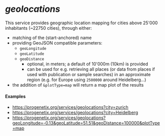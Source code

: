 # _geolocations_

This service provides geographic location mapping for cities above 25'000
inhabitants (\~22750 cities), through either:

* matching of the (start-anchored) name
* providing GeoJSON compatible parameters:
  - `geoLongitude`
  - `geoLatitude`
  - `geoDistance`
    * optional, in meters; a default of 10'000m (10km) is provided
    * can be used for e.g. retrieving all places (or data from places if used
    with publication or sample searches) in an approximate region (e.g. for
    Europe using `2500000` around Heidelberg...)
* the addition of `&plotType=map` will return a map plot of the results

#### Examples

* <https://progenetix.org/services/geolocations?city=zurich>
* <https://progenetix.org/services/geolocations?city=Heidelberg>
* <https://progenetix.org/services/geolocations?geoLongitude=-0.13&geoLatitude=51.51&geoDistance=100000&plotType=map>

